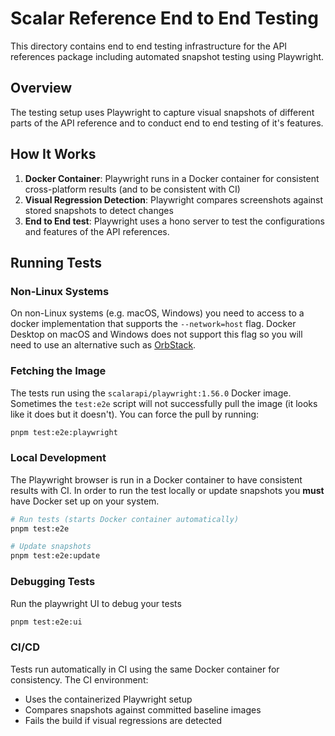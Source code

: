 # Scalar Reference End to End Testing

This directory contains end to end testing infrastructure for the API references package including automated snapshot testing using Playwright.

## Overview

The testing setup uses Playwright to capture visual snapshots of different parts of the API reference and to conduct end to end testing of it's features.

## How It Works

1. **Docker Container**: Playwright runs in a Docker container for consistent cross-platform results (and to be consistent with CI)
2. **Visual Regression Detection**: Playwright compares screenshots against stored snapshots to detect changes
3. **End to End test**: Playwright uses a hono server to test the configurations and features of the API references.

## Running Tests

### Non-Linux Systems

On non-Linux systems (e.g. macOS, Windows) you need to access to a docker implementation that supports the `--network=host` flag. Docker Desktop on macOS and Windows does not support this flag so you will need to use an alternative such as [OrbStack](https://orbstack.dev/).

### Fetching the Image

The tests run using the `scalarapi/playwright:1.56.0` Docker image. Sometimes the `test:e2e` script will not successfully pull the image (it looks like it does but it doesn't). You can force the pull by running:

```bash
pnpm test:e2e:playwright
```

### Local Development

The Playwright browser is run in a Docker container to have consistent results with CI. In order to run the test locally or update snapshots you **must** have Docker set up on your system. 

```bash
# Run tests (starts Docker container automatically)
pnpm test:e2e

# Update snapshots
pnpm test:e2e:update
```

### Debugging Tests

Run the playwright UI to debug your tests

```bash
pnpm test:e2e:ui
```

### CI/CD

Tests run automatically in CI using the same Docker container for consistency. The CI environment:
- Uses the containerized Playwright setup
- Compares snapshots against committed baseline images
- Fails the build if visual regressions are detected
